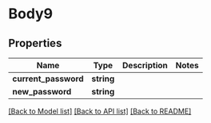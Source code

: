 # Body9

## Properties
Name | Type | Description | Notes
------------ | ------------- | ------------- | -------------
**current_password** | **string** |  | 
**new_password** | **string** |  | 

[[Back to Model list]](../README.md#documentation-for-models) [[Back to API list]](../README.md#documentation-for-api-endpoints) [[Back to README]](../README.md)


